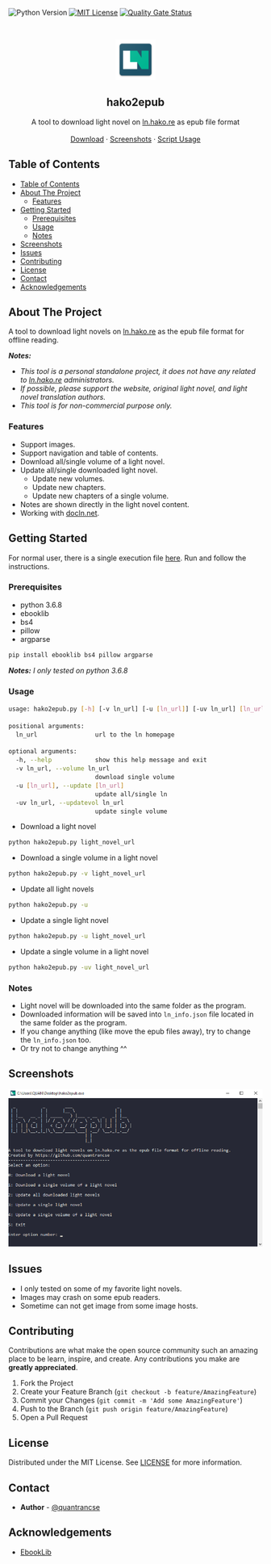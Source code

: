 ![Python Version][python-shield]
[![MIT License][license-shield]][license-url]
[![Quality Gate Status](https://sonarcloud.io/api/project_badges/measure?project=quantrancse_hako2epub&metric=alert_status)](https://sonarcloud.io/dashboard?id=quantrancse_hako2epub)

<!-- PROJECT LOGO -->
<br />
<p align="center">
    <img src="images/logo.png" alt="Logo" width="80" height="80"></img>

  <h2 align="center">hako2epub</h2>

  <p align="center">
    A tool to download light novel on <a href=https://ln.hako.re/>ln.hako.re</a> as epub file format
    <br />
    <br />
    <a href="https://github.com/quantrancse/hako2epub/releases">Download</a>
    ·
    <a href="#screenshots">Screenshots</a>
    ·
    <a href="#usage">Script Usage</a>
  </p>
</p>

<!-- TABLE OF CONTENTS -->
## Table of Contents

- [Table of Contents](#table-of-contents)
- [About The Project](#about-the-project)
  - [Features](#features)
- [Getting Started](#getting-started)
  - [Prerequisites](#prerequisites)
  - [Usage](#usage)
  - [Notes](#notes)
- [Screenshots](#screenshots)
- [Issues](#issues)
- [Contributing](#contributing)
- [License](#license)
- [Contact](#contact)
- [Acknowledgements](#acknowledgements)

<!-- ABOUT THE PROJECT -->
## About The Project

A tool to download light novels on [ln.hako.re](https://ln.hako.re) as the epub file format for offline reading.

**_Notes:_**
* _This tool is a personal standalone project, it does not have any related to [ln.hako.re](https://ln.hako.re) administrators._
* _If possible, please support the website, original light novel, and light novel translation authors._
* _This tool is for non-commercial purpose only._

### Features
* Support images.
* Support navigation and table of contents.
* Download all/single volume of a light novel.
* Update all/single downloaded light novel.
  * Update new volumes.
  * Update new chapters.
  * Update new chapters of a single volume.
* Notes are shown directly in the light novel content.  
* Working with [docln.net](https://docln.net/).

<!-- GETTING STARTED -->
## Getting Started

For normal user, there is a single execution file [here](https://github.com/quantrancse/hako2epub/releases). Run and follow the instructions.

### Prerequisites

* python 3.6.8
* ebooklib
* bs4
* pillow
* argparse
```sh
pip install ebooklib bs4 pillow argparse
```
**_Notes:_** _I only tested on python 3.6.8_

### Usage
```bash
usage: hako2epub.py [-h] [-v ln_url] [-u [ln_url]] [-uv ln_url] [ln_url]

positional arguments:
  ln_url                url to the ln homepage

optional arguments:
  -h, --help            show this help message and exit
  -v ln_url, --volume ln_url
                        download single volume
  -u [ln_url], --update [ln_url]
                        update all/single ln
  -uv ln_url, --updatevol ln_url
                        update single volume
```
* Download a light novel
```sh
python hako2epub.py light_novel_url
```
* Download a single volume in a light novel
```sh
python hako2epub.py -v light_novel_url
```
* Update all light novels
```sh
python hako2epub.py -u
```
* Update a single light novel
```sh
python hako2epub.py -u light_novel_url
```
* Update a single volume in a light novel
```sh
python hako2epub.py -uv light_novel_url
```
### Notes
* Light novel will be downloaded into the same folder as the program.
* Downloaded information will be saved into `ln_info.json` file located in the same folder as the program.
* If you change anything (like move the epub files away), try to change the `ln_info.json` too.
* Or try not to change anything ^^

## Screenshots
![Demo](images/exec_demo.png)

<!-- ISSUES -->
## Issues

* I only tested on some of my favorite light novels.
* Images may crash on some epub readers.
* Sometime can not get image from some image hosts.

<!-- CONTRIBUTING -->
## Contributing

Contributions are what make the open source community such an amazing place to be learn, inspire, and create. Any contributions you make are **greatly appreciated**.

1. Fork the Project
2. Create your Feature Branch (`git checkout -b feature/AmazingFeature`)
3. Commit your Changes (`git commit -m 'Add some AmazingFeature'`)
4. Push to the Branch (`git push origin feature/AmazingFeature`)
5. Open a Pull Request

<!-- LICENSE -->
## License

Distributed under the MIT License. See [LICENSE][license-url] for more information.

<!-- CONTACT -->
## Contact

* **Author** - [@quantrancse](https://www.facebook.com/quantrancse)

<!-- ACKNOWLEDGEMENTS -->
## Acknowledgements
* [EbookLib](https://github.com/aerkalov/ebooklib)

<!-- MARKDOWN LINKS & IMAGES -->
[python-shield]: https://img.shields.io/badge/python-3.6.8-brightgreen?style=flat-square
[license-shield]: https://img.shields.io/github/license/quantrancse/nettruyen-downloader?style=flat-square
[license-url]: https://github.com/quantrancse/hako2epub/blob/master/LICENSE
